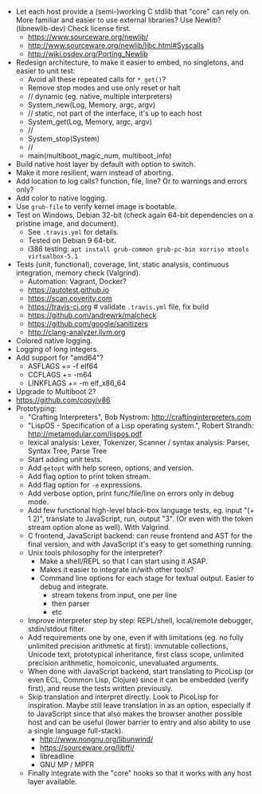 - Let each host provide a (semi-)working C stdlib that "core" can rely on. More familiar and easier to use external libraries? Use Newlib? (libnewlib-dev) Check license first.
  - https://www.sourceware.org/newlib/
  - http://www.sourceware.org/newlib/libc.html#Syscalls
  - http://wiki.osdev.org/Porting_Newlib
- Redesign architecture, to make it easier to embed, no singletons, and easier to unit test:
  - Avoid all these repeated calls for `*_get()`?
  - Remove stop modes and use only reset or halt
  - // dynamic (eg. native, multiple interpreters)
  - System_new(Log, Memory, argc, argv)
  - // static, not part of the interface, it's up to each host
  - System_get(Log, Memory, argc, argv)
  - //
  - System_stop(System)
  - //
  - main(multiboot_magic_num, multiboot_info)
- Build native host layer by default with option to switch.
- Make it more resilient, warn instead of aborting.
- Add location to log calls? function, file, line? Or to warnings and errors only?
- Add color to native logging.
- Use `grub-file` to verify kernel image is bootable.
- Test on Windows, Debian 32-bit (check again 64-bit dependencies on a pristine image, and document).
  - See `.travis.yml` for details.
  - Tested on Debian 9 64-bit.
  - i386 testing: `apt install grub-common grub-pc-bin xorriso mtools virtualbox-5.1`
- Tests (unit, functional), coverage, lint, static analysis, continuous integration, memory check (Valgrind).
  - Automation: Vagrant, Docker?
  - https://autotest.github.io
  - https://scan.coverity.com
  - https://travis-ci.org # validate `.travis.yml` file, fix build
  - https://github.com/andrewrk/malcheck
  - https://github.com/google/sanitizers
  - http://clang-analyzer.llvm.org
- Colored native logging.
- Logging of long integers.
- Add support for "amd64"?
  - ASFLAGS += -f elf64
  - CCFLAGS += -m64
  - LINKFLAGS += -m elf_x86_64
- Upgrade to Multiboot 2?
- https://github.com/copy/v86
- Prototyping:
  - "Crafting Interpreters", Bob Nystrom: http://craftinginterpreters.com
  - "LispOS - Specification of a Lisp operating system.", Robert Strandh: http://metamodular.com/lispos.pdf
  - lexical analysis: Lexer, Tokenizer, Scanner / syntax analysis: Parser, Syntax Tree, Parse Tree
  - Start adding unit tests.
  - Add `getopt` with help screen, options, and version.
  - Add flag option to print token stream.
  - Add flag option for `-e` expressions.
  - Add verbose option, print func/file/line on errors only in debug mode.
  - Add few functional high-level black-box language tests, eg. input "(+ 1 2)", translate to JavaScript, run, output "3". (Or even with the token stream option alone as well). With Valgrind.
  - C frontend, JavaScript backend: can reuse frontend and AST for the final version, and with JavaScript it's easy to get something running.
  - Unix tools philosophy for the interpreter?
    - Make a shell/REPL so that I can start using it ASAP.
    - Makes it easier to integrate in/with other tools?
    - Command line options for each stage for textual output. Easier to debug and integrate.
      - stream tokens from input, one per line
      - then parser
      - etc
  - Improve interpreter step by step: REPL/shell, local/remote debugger, stdin/stdout filter.
  - Add requirements one by one, even if with limitations (eg. no fully unlimited precision arithmetic at first): immutable collections, Unicode text, prototypical inheritance, first class scope, unlimited precision arithmetic, homoiconic, unevaluated arguments.
  - When done with JavaScript backend, start translating to PicoLisp (or even ECL, Common Lisp, Clojure) since it can be embedded (verify first), and reuse the tests written previously.
  - Skip translation and interpret directly. Look to PicoLisp for inspiration. Maybe still leave translation in as an option, especially if to JavaScript since that also makes the browser another possible host and can be useful (lower barrier to entry and also ability to use a single language full-stack).
    - http://www.nongnu.org/libunwind/
    - https://sourceware.org/libffi/
    - libreadline
    - GNU MP / MPFR
  - Finally integrate with the "core" hooks so that it works with any host layer available.
